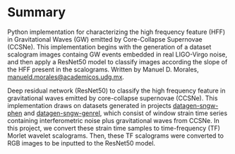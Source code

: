 # Summary
Python implementation for characterizing the high frequency feature (HFF) in Gravitational Waves (GW) emitted by Core-Collapse Supernovae (CCSNe). This implementation begins with the generation of a dataset scalogram images containg GW events embedded in real LIGO-Virgo noise, and then apply a ResNet50 model to classify images according the slope of the HFF present in the scalograms. Written by Manuel D. Morales, manueld.morales@academicos.udg.mx.

Deep residual network (ResNet50) to classify the high frequency feature in gravitational waves emitted by core-collapse supernovae (CCSNe). This implementation draws on datasets generated in projects [datagen-sngw-phen](https://github.com/ManuelDMorales/datagen-sngw-phen) and [datagen-sngw-genrel](https://github.com/ManuelDMorales/datagen-sngw-genrel), which consist of window strain time series containing interferometric noise plus gravitational waves from CCSNe. In this project, we convert these strain time samples to time-frequency (TF) Morlet wavelet scalograms. Then, these TF scalograms were converted to RGB images to be inputted to the ResNet50 model.
